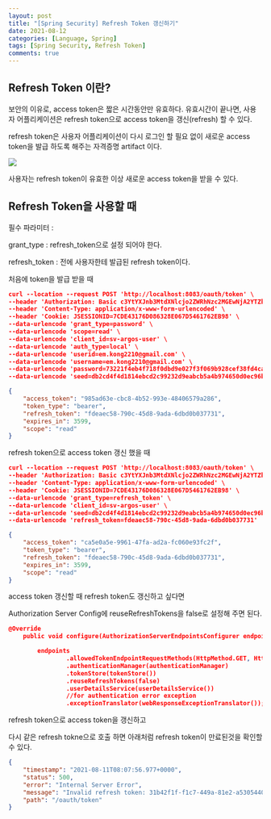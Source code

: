 ```yaml
---
layout: post
title: "[Spring Security] Refresh Token 갱신하기"
date: 2021-08-12
categories: [Language, Spring]
tags: [Spring Security, Refresh Token]
comments: true
---
```

## Refresh Token 이란?

보안의 이유로, access token은 짧은 시간동안만 유효하다.  유효시간이 끝나면, 사용자 어플리케이션은 refresh token으로 access token을 갱신(refresh) 할 수 있다. 

refresh token은 사용자 어플리케이션이 다시 로그인 할 필요 없이 새로운 access token을 발급 하도록 해주는 자격증명 artifact 이다. 

<img src ="https://eunmik.github.io/bonita.github.io/assets/img/2021/0812/img1.png" />

사용자는 refresh token이 유효한 이상 새로운 access token을 받을 수 있다. 

## Refresh Token을 사용할 때

필수 파라미터 : 

grant_type : refresh_token으로 설정 되어야 한다. 

refresh_token : 전에 사용자한테 발급된 refresh token이다. 

처음에 token을 발급 받을 때 

```json
curl --location --request POST 'http://localhost:8083/oauth/token' \
--header 'Authorization: Basic c3YtYXJnb3MtdXNlcjo2ZWRhNzc2MGEwNjA2YTZhNThhNDZmYjk5ZDJkZWQwNg==' \
--header 'Content-Type: application/x-www-form-urlencoded' \
--header 'Cookie: JSESSIONID=7CDE43176D086328E067D5461762EB98' \
--data-urlencode 'grant_type=password' \
--data-urlencode 'scope=read' \
--data-urlencode 'client_id=sv-argos-user' \
--data-urlencode 'auth_type=local' \
--data-urlencode 'userid=em.kong2210@gmail.com' \
--data-urlencode 'username=em.kong2210@gmail.com' \
--data-urlencode 'password=73221f4eb4f718f0dbd9e027f3f069b928cef38fd4ca7a59b0c118328f26ad2e' \
--data-urlencode 'seed=db2cd4f4d1814ebcd2c99232d9eabcb5a4b974650d0ec96b2b462a229bf7d287'
```

```json
{
    "access_token": "985ad63e-cbc8-4b52-993e-48406579a286",
    "token_type": "bearer",
    "refresh_token": "fdeaec58-790c-45d8-9ada-6dbd0b037731",
    "expires_in": 3599,
    "scope": "read"
}
```

refresh token으로 access token 갱신 했을 때 

```json
curl --location --request POST 'http://localhost:8083/oauth/token' \
--header 'Authorization: Basic c3YtYXJnb3MtdXNlcjo2ZWRhNzc2MGEwNjA2YTZhNThhNDZmYjk5ZDJkZWQwNg==' \
--header 'Content-Type: application/x-www-form-urlencoded' \
--header 'Cookie: JSESSIONID=7CDE43176D086328E067D5461762EB98' \
--data-urlencode 'grant_type=refresh_token' \
--data-urlencode 'client_id=sv-argos-user' \
--data-urlencode 'seed=db2cd4f4d1814ebcd2c99232d9eabcb5a4b974650d0ec96b2b462a229bf7d287' \
--data-urlencode 'refresh_token=fdeaec58-790c-45d8-9ada-6dbd0b037731'
```

```json
{
    "access_token": "ca5e0a5e-9961-47fa-ad2a-fc060e93fc2f",
    "token_type": "bearer",
    "refresh_token": "fdeaec58-790c-45d8-9ada-6dbd0b037731",
    "expires_in": 3599,
    "scope": "read"
}
```

access token 갱신할 때 refresh token도 갱신하고 싶다면 

Authorization Server Config에 reuseRefreshTokens을 false로 설정해 주면 된다. 

```json
@Override
	public void configure(AuthorizationServerEndpointsConfigurer endpoints) throws Exception {

		endpoints
				.allowedTokenEndpointRequestMethods(HttpMethod.GET, HttpMethod.POST)
				.authenticationManager(authenticationManager)
				.tokenStore(tokenStore())
				.reuseRefreshTokens(false)
				.userDetailsService(userDetailsService())
				//for authentication error exception
				.exceptionTranslator(webResponseExceptionTranslator());

```

refresh token으로 access token을 갱신하고 

다시 같은 refresh tokne으로 호출 하면 아래처럼 refresh token이 만료된것을 확인할 수 있다.

```json
{
    "timestamp": "2021-08-11T08:07:56.977+0000",
    "status": 500,
    "error": "Internal Server Error",
    "message": "Invalid refresh token: 31b42f1f-f1c7-449a-81e2-a530544097f8",
    "path": "/oauth/token"
}
```